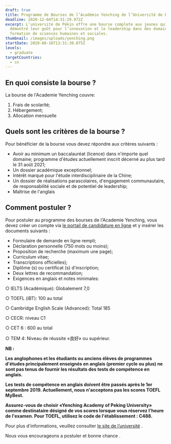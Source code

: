 ```yaml
---
draft: true
title: Programme de Bourses de l’Académie Yenching de l’Université de Pékin
deadline: 2020-12-04T14:31:29.972Z
excerpt: L’université de Pékin offre une bourse complete aux jeunes qui ont
  démontré leur goût pour l’innovation et le leadership dans des domaines de
  formation de sciences humaines et sociales.
thumbnail: /images/uploads/yenching.png
startDate: 2020-08-16T13:31:30.075Z
levels:
  - graduate
targetCountries:
  - cn
---
```

## En quoi consiste la bourse ?

La bourse de l'Academie Yenching couvre:

1. Frais de scolarité;
2. Hébergement;
3. Allocation mensuelle

## Quels sont les critères de la bourse ?

Pour bénéficier de la bourse vous devez répondre aux critères suivants : 

* Avoir au minimum un baccalauréat (licence) dans n'importe quel domaine; programme d'études actuellement inscrit décerné au plus tard le 31 août 2021;
* Un dossier académique exceptionnel;
* Intérêt marqué pour l'étude interdisciplinaire de la Chine;
* Un dossier de réalisations parascolaires, d'engagement communautaire, de responsabilité sociale et de potentiel de leadership;
* Maîtrise de l'anglais

## Comment postuler ?

Pour postuler au programme des  bourses de l'Academie Yenching, vous devez créer un compte via [le portail de candidature en ligne](http://101.200.29.232/YENCHING/login.html) et y  insérer les documents suivants : 

* Formulaire de demande en ligne rempli;
* Déclaration personnelle (750 mots ou moins);
* Proposition de recherche (maximum une page);
* Curriculum vitae;
* Transcriptions officielles);
* Diplôme (s) ou certificat (s) d'inscription;
* Deux lettres de recommandation;
* Exigences en anglais et notes minimales:

○ IELTS (Académique): Globalement 7,0

○ TOEFL (iBT): 100 au total

○ Cambridge English Scale (Advanced): Total 185

○ CECR: niveau C1

○ CET 6 : 600 au total

○ TEM 4: Niveau de réussite «良好» ou supérieur.

**NB :** 

**Les anglophones et les étudiants ou anciens élèves de programmes d'études principalement enseignés en anglais (premier cycle ou plus) ne sont pas tenus de fournir les résultats des tests de compétence en anglais.**

**Les tests de compétence en anglais doivent être passés après le 1er septembre 2019. Actuellement, nous n'acceptons pas les scores TOEFL MyBest.**

 **Assurez-vous de choisir «Yenching Academy of Peking University» comme destinataire désigné de vos scores lorsque vous réservez l'heure de l'examen. Pour TOEFL, utilisez le code de l'établissement : C488.**

Pour plus d'informations, veuillez consulter [le site de l’université](https://yenchingacademy.pku.edu.cn/index.htm) .

Nous vous encourageons a postuler et bonne chance .